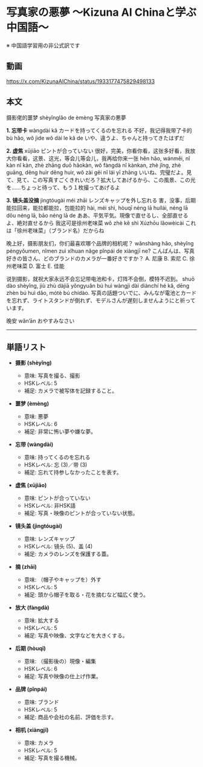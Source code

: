 # 写真家の悪夢 〜Kizuna AI Chinaと学ぶ中国語〜
※ 中国語学習用の非公式訳です

## 動画
https://x.com/KizunaAIChina/status/1933177475829498133

## 本文

摄影佬的噩梦
shèyǐnglǎo de èmèng
写真家の悪夢

**1. 忘带卡**
wàngdài kǎ
カードを持ってくるのを忘れる
不好，我记得我带了卡的
bù hǎo, wǒ jìde wǒ dài le kǎ de
いや、違うよ、ちゃんと持ってきたはずだ

**2. 虚焦**
xūjiāo
ピントが合っていない
很好，完美，你看你看，这张多好看，我放大你看看，这景、这光，等会儿等会儿，我再给你来一张
hěn hǎo, wánměi, nǐ kàn nǐ kàn, zhè zhāng duō hǎokàn, wǒ fàngdà nǐ kànkan, zhè jǐng, zhè guāng, děng huìr děng huìr, wǒ zài gěi nǐ lái yī zhāng
いいね、完璧だよ。見て、見て、この写真すごくきれいだろ？拡大してあげるから、この風景、この光を……ちょっと待って、もう１枚撮ってあげるよ

**3. 镜头盖没摘**
jìngtóugài méi zhāi
レンズキャップを外し忘れる
害，没事，后期能拉回来，能拉都能拉，包能拉的
hài, méi shì, hòuqī néng lā huílái, néng lā dōu néng lā, bāo néng lā de
ああ、平気平気。現像で直せるし、全部直せるよ、絶対直せるから
我这可是徐州老味菜
wǒ zhè kě shì Xúzhōu lǎowèicài
これは「徐州老味菜」（ブランド名）だからね

晚上好，摄影朋友们，你们最喜欢哪个品牌的相机呢？
wǎnshàng hǎo, shèyǐng péngyǒumen, nǐmen zuì xǐhuan nǎge pǐnpái de xiàngjī ne?
こんばんは、写真好きの皆さん、どのブランドのカメラが一番好きですか？
A. 尼康 B. 索尼 C. 徐州老味菜 D. 富士 E. 佳能

说到摄影，就祝大家永远不会忘记带电池和卡，灯阵不会倒，模特不迟到。
shuō dào shèyǐng, jiù zhù dàjiā yǒngyuǎn bú huì wàngjì dài diànchí hé kǎ, dēng zhèn bú huì dǎo, mótè bú chídào.
写真の話題ついでに、みんなが電池とカードを忘れず、ライトスタンドが倒れず、モデルさんが遅刻しませんようにと祈っています。

晚安
wǎn’ān
おやすみなさい

---

## 単語リスト

* **摄影 (shèyǐng)**

  * 意味: 写真を撮る、撮影
  * HSKレベル: 5
  * 補足: カメラで被写体を記録すること。

* **噩梦 (èmèng)**

  * 意味: 悪夢
  * HSKレベル: 6
  * 補足: 非常に怖い夢や嫌な夢。

* **忘带 (wàngdài)**

  * 意味: 持ってくるのを忘れる
  * HSKレベル: 忘 (3)／带 (3)
  * 補足: 忘れて持参しなかったことを表す。

* **虚焦 (xūjiāo)**

  * 意味: ピントが合っていない
  * HSKレベル: 非HSK語
  * 補足: 写真・映像のピントが合っていない状態。

* **镜头盖 (jìngtóugài)**

  * 意味: レンズキャップ
  * HSKレベル: 镜头 (5)、盖 (4)
  * 補足: カメラのレンズを保護する蓋。

* **摘 (zhāi)**

  * 意味: （帽子やキャップを）外す
  * HSKレベル: 5
  * 補足: 頭から帽子を取る・花を摘むなど幅広く使う。

* **放大 (fàngdà)**

  * 意味: 拡大する
  * HSKレベル: 5
  * 補足: 写真や映像、文字などを大きくする。

* **后期 (hòuqī)**

  * 意味: （撮影後の）現像・編集
  * HSKレベル: 6
  * 補足: 写真や映像の仕上げ作業。

* **品牌 (pǐnpái)**

  * 意味: ブランド
  * HSKレベル: 5
  * 補足: 商品や会社の名前、評価を示す。

* **相机 (xiàngjī)**

  * 意味: カメラ
  * HSKレベル: 5
  * 補足: 写真を撮る機械。
